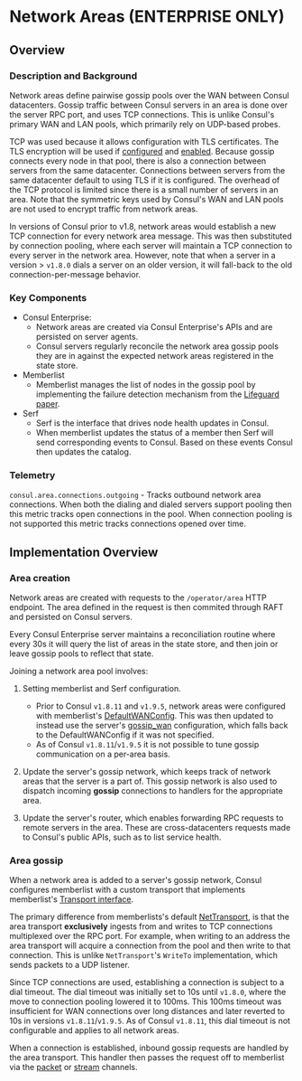 # Network Areas (ENTERPRISE ONLY)

## Overview

### Description and Background
Network areas define pairwise gossip pools over the WAN between Consul datacenters. Gossip traffic between Consul servers in an area is done over the server RPC port, and uses TCP connections. This is unlike Consul's primary WAN and LAN pools, which primarily rely on UDP-based probes. 

TCP was used because it allows configuration with TLS certificates. The TLS encryption will be used if [configured](https://www.consul.io/docs/security/encryption#rpc-encryption-with-tls) and [enabled](https://www.consul.io/api-docs/operator/area#usetls). Because gossip connects every node in that pool, there is also a connection between servers from the same datacenter. Connections between servers from the same datacenter default to using TLS if it is configured. The overhead of the TCP protocol is limited since there is a small number of servers in an area. Note that the symmetric keys used by Consul's WAN and LAN pools are not used to encrypt traffic from network areas.

In versions of Consul prior to v1.8, network areas would establish a new TCP connection for every network area message. This was then substituted by connection pooling, where each server will maintain a TCP connection to every server in the network area. However, note that when a server in a version > `v1.8.0` dials a server on an older version, it will fall-back to the old connection-per-message behavior.


### Key Components
* Consul Enterprise:
  * Network areas are created via Consul Enterprise's APIs and are persisted on server agents. 
  * Consul servers regularly reconcile the network area gossip pools they are in against the expected network areas registered in the state store.
* Memberlist
  * Memberlist manages the list of nodes in the gossip pool by implementing the failure detection mechanism from the [Lifeguard paper](https://arxiv.org/pdf/1707.00788.pdf).
* Serf
  * Serf is the interface that drives node health updates in Consul.
  * When memberlist updates the status of a member then Serf will send corresponding events to Consul. Based on these events Consul then updates the catalog. 


### Telemetry

`consul.area.connections.outgoing` - Tracks outbound network area connections. When both the dialing and dialed servers support pooling then this metric tracks open connections in the pool. When connection pooling is not supported this metric tracks connections opened over time.


## Implementation Overview

### Area creation
Network areas are created with requests to the `/operator/area` HTTP endpoint. The area defined in the request is then commited through RAFT and persisted on Consul servers.

Every Consul Enterprise server maintains a reconciliation routine where every 30s it will query the list of areas in the state store, and then join or leave gossip pools to reflect that state.

Joining a network area pool involves:
1. Setting memberlist and Serf configuration. 
   * Prior to Consul `v1.8.11` and `v1.9.5`, network areas were configured with memberlist's [DefaultWANConfig](https://github.com/hashicorp/memberlist/blob/838073fef1a4e1f6cb702a57a8075304098b1c31/config.go#L315). This was then updated to instead use the server's [gossip_wan](https://www.consul.io/docs/agent/config/config-files#gossip_wan) configuration, which falls back to the DefaultWANConfig if it was not specified. 
   * As of Consul `v1.8.11`/`v1.9.5` it is not possible to tune gossip communication on a per-area basis.

2. Update the server's gossip network, which keeps track of network areas that the server is a part of. This gossip network is also used to dispatch incoming **gossip** connections to handlers for the appropriate area.

3. Update the server's router, which enables forwarding RPC requests to remote servers in the area. These are cross-datacenters requests made to Consul's public APIs, such as to list service health.


### Area gossip

When a network area is added to a server's gossip network, Consul configures memberlist with a custom transport that implements memberlist's [Transport interface](https://github.com/hashicorp/memberlist/blob/619135cdd9e5dda8c12f8ceef39bdade4f5899b6/transport.go#L28). 

The primary difference from memberlists's default [NetTransport](https://github.com/hashicorp/memberlist/blob/619135cdd9e5dda8c12f8ceef39bdade4f5899b6/net_transport.go#L42), is that the area transport **exclusively** ingests from and writes to TCP connections multiplexed over the RPC port. For example, when writing to an address the area transport will acquire a connection from the pool and then write to that connection. This is unlike `NetTransport`'s `WriteTo` implementation, which sends packets to a UDP listener. 

Since TCP connections are used, establishing a connection is subject to a dial timeout. The dial timeout was initially set to 10s until `v1.8.0`, where the move to connection pooling lowered it to 100ms. This 100ms timeout was insufficient for WAN connections over long distances and later reverted to 10s in versions `v1.8.11`/`v1.9.5`.  As of Consul `v1.8.11`, this dial timeout is not configurable and applies to all network areas.

When a connection is established, inbound gossip requests are handled by the area transport. This handler then passes the request off to memberlist via the [packet](https://github.com/hashicorp/memberlist/blob/838073fef1a4e1f6cb702a57a8075304098b1c31/transport.go#L49) or [stream](https://github.com/hashicorp/memberlist/blob/838073fef1a4e1f6cb702a57a8075304098b1c31/transport.go#L61) channels.
